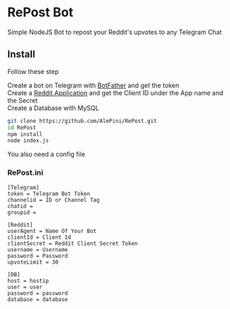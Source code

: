 # RePost Bot

Simple NodeJS Bot to repost your Reddit's upvotes to any Telegram Chat

## Install
Follow these step

Create a bot on Telegram with [BotFather](https://t.me/BotFather) and get the token  
Create a [Reddit Application](https://ssl.reddit.com/prefs/apps/) and get the Client ID under the App name and the Secret  
Create a Database with MySQL

```bash
git clone https://github.com/AlePini/RePost.git
cd RePost
npm install
node index.js
```

You also need a config file

### RePost.ini
```
[Telegram]
token = Telegram Bot Token
channelid = ID or Channel Tag
chatid = 
groupid = 

[Reddit]
userAgent = Name Of Your Bot
clientId = Client Id
clientSecret = Reddit Client Secret Token
username = Username
password = Password
upvoteLimit = 30

[DB]
host = hostip
user = user
password = password
database = database
```
